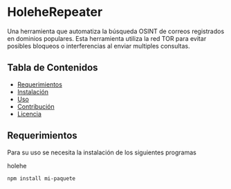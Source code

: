 # HoleheRepeater

Una herramienta que automatiza la búsqueda OSINT de correos registrados en dominios populares.
Esta herramienta utiliza la red TOR para evitar posibles bloqueos o interferencias al enviar multiples consultas.

## Tabla de Contenidos
- [Requerimientos](#requerimientos)
- [Instalación](#instalación)
- [Uso](#uso)
- [Contribución](#contribución)
- [Licencia](#licencia)

## Requerimientos

Para su uso se necesita la instalación de los siguientes programas

holehe


```bash
npm install mi-paquete

